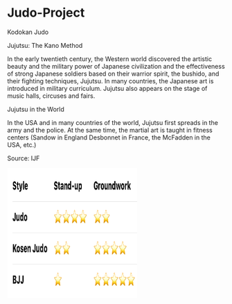 # Judo-Project

Kodokan Judo

Jujutsu: The Kano Method 

In the early twentieth century, the Western world discovered the artistic beauty and the military power of Japanese civilization and the effectiveness of strong Japanese soldiers based on their warrior spirit, the bushido, and their fighting techniques, Jujutsu. In many countries, the Japanese art is introduced in military curriculum. Jujutsu also appears on the stage of music halls, circuses and fairs.

Jujutsu in the World

In the USA and in many countries of the world, Jujutsu first spreads in the army and the police. At the same time, the martial art is taught in fitness centers (Sandow in England Desbonnet in France, the McFadden in the USA, etc.)

Source: IJF

<img src="asset/Judo Style.jpeg" height=300 width=300>
